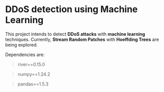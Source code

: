 # DDoS detection using Machine Learning
This project intends to detect **DDoS attacks** with **machine learning** techniques. Currently, **Stream Random Patches** with **Hoeffding Trees** are being explored.

Dependencies are:

> river==0.15.0

> numpy==1.24.2

> pandas==1.5.3


